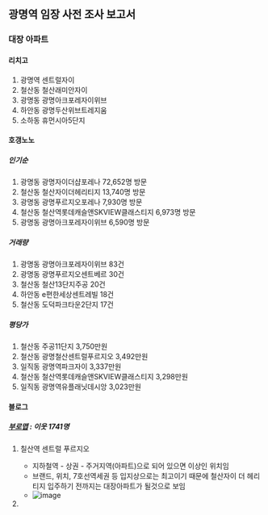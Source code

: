 ## 광명역 임장 사전 조사 보고서

### 대장 아파트
#### 리치고
1. 광명역 센트럴자이
2. 철산동 철산래미안자이
3. 광명동 광명아크포레자이위브
4. 하안동 광명두산위브트레지움
5. 소하동 휴먼시아5단지

#### 호갱노노
##### 인기순
1. 광명동 광명자이더샵포레나 72,652명 방문
2. 철산동 철산자이더헤리티지 13,740명 방문
3. 광명동 광명푸르지오포레나 7,930명 방문
4. 철산동 철산역롯데캐슬앤SKVIEW클래스티지 6,973명 방문
5. 광명동 광명아크포레자이위브 6,590명 방문

##### 거래량
1. 광명동 광명아크포레자이위브 83건
2. 광명동 광명푸르지오센트베르 30건
3. 철산동 철산13단지주공 20건
4. 하안동 e편한세상센트레빌 18건
5. 철산동 도덕파크타운2단지 17건

##### 평당가
1. 철산동 주공11단지 3,750만원
2. 철산동 광명철산센트럴푸르지오 3,492만원
3. 일직동 광명역파크자이 3,337만원
4. 철산동 철산역롯데캐슬앤SKVIEW클래스티지 3,298만원
5. 일직동 광명역유플래닛데시앙 3,023만원


#### 블로그
##### [부로맵](https://blog.naver.com/cashyma/223010507173) : 이웃 1741명
1. 칠산역 센트럴 푸르지오
   -  지하철역 - 상권 - 주거지역(아파트)으로 되어 있으면 이상인 위치임
   -  ​브랜드, 위치, 7호선역세권 등 입지상으로는 최고이기 때문에 철산자이 더 헤리티지 입주하기 전까지는 대장아파트가 될것으로 보임
   -  ![image](https://postfiles.pstatic.net/MjAyMzAyMDlfMTQg/MDAxNjc1OTMyMzQ3MDYx.588awAAGJBWn03uDiIcgUB-VELnQNeCsszs0p0A7MHEg.FOEPikcoaCUsQYyJKoeXYFyN5_pKdUU5-Hi4XBYGNCgg.PNG.cashyma/image.png?type%253Dw773)

3. 
